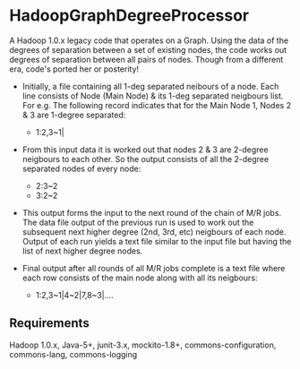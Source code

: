 # HadoopGraphDegreeProcessor
A Hadoop 1.0.x legacy code that operates on a Graph. Using the data of the degrees of separation between a set of existing nodes, the code works out degrees of separation between all pairs of nodes. Though from a different era, code's ported her or posterity! 

- Initially, a file containing all 1-deg separated neibours of a node. Each line consists of Node (Main Node) & its 1-deg separated neigbours list. 
For e.g. The following record indicates that for the Main Node 1, Nodes 2 & 3 are 1-degree separated: 
	* 1:2,3\~1|

- From this input data it is worked out that nodes 2 & 3 are 2-degree neigbours to each other. So the output consists of all the 2-degree separated nodes of every node:
	* 2:3\~2
	* 3:2\~2
	
- This output forms the input to the next round of the chain of M/R jobs. The data file output of the previous run is used to work out the subsequent next higher degree (2nd, 3rd, etc) neigbours of each node. Output of each run yields a text file similar to the input file but having the list of next higher degree nodes.

- Final output after all rounds of all M/R jobs complete is a text file where each row consists of the main node along with all its neigbours:
	*	1:2,3\~1|4~2|7,8~3|....

## Requirements
Hadoop 1.0.x, Java-5+, junit-3.x, mockito-1.8+, commons-configuration, commons-lang, commons-logging
